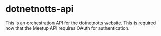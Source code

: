 ﻿# dotnetnotts-api

This is an orchestration API for the dotnetnotts website. This is required now that the Meetup API requires OAuth for authentication.